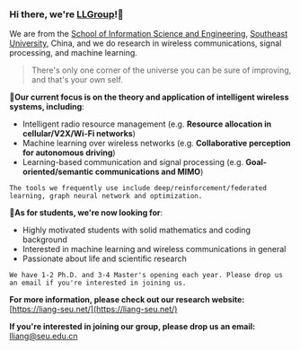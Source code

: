 ### Hi there, we're [LLGroup](https://liang-seu.net/)!:wave:
We are from the [School of Information Science and Engineering](https://radio.seu.edu.cn/), [Southeast University](https://www.seu.edu.cn/), China, and we do research in wireless communications, signal processing, and machine learning. 

> There's only one corner of the universe you can be sure of improving, and that's your own self.

🚖**Our current focus is on the theory and application of intelligent wireless systems, including**:

- Intelligent radio resource management (e.g. **Resource allocation in cellular/V2X/Wi-Fi networks**)
- Machine learning over wireless networks (e.g. **Collaborative perception for autonomous driving**)
- Learning-based communication and signal processing (e.g. **Goal-oriented/semantic communications and MIMO**)

```
The tools we frequently use include deep/reinforcement/federated learning, graph neural network and optimization.
```

📣**As for students, we're now looking for**:
- Highly motivated students with solid mathematics and coding background
- Interested in machine learning and wireless communications in general
- Passionate about life and scientific research

```
We have 1-2 Ph.D. and 3-4 Master's opening each year. Please drop us an email if you're interested in joining us.
```

**For more information, please check out our research website:** [https://liang-seu.net/](https://liang-seu.net/)

**If you're interested in joining our group, please drop us an email:** lliang@seu.edu.cn
